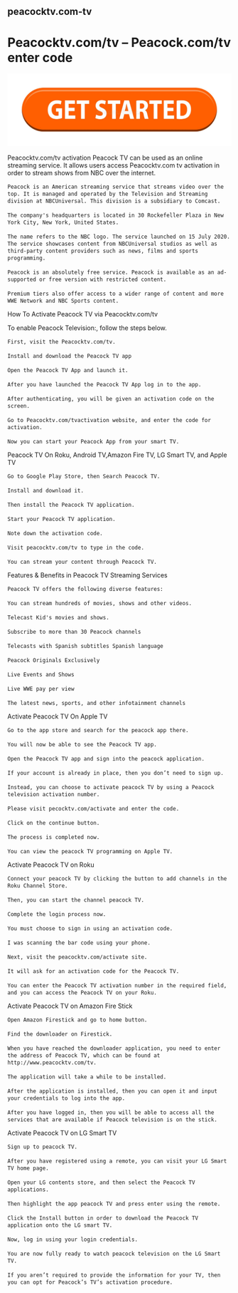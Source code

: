## peacocktv.com-tv
# Peacocktv.com/tv – Peacock.com/tv enter code
![123.hp.com/setup](get-started-199847725.jpg)

Peacocktv.com/tv activation Peacock TV can be used as an online streaming service. It allows users access Peacocktv.com tv activation in order to stream shows from NBC over the internet.

    Peacock is an American streaming service that streams video over the top. It is managed and operated by the Television and Streaming division at NBCUniversal. This division is a subsidiary to Comcast.

    The company's headquarters is located in 30 Rockefeller Plaza in New York City, New York, United States.

    The name refers to the NBC logo. The service launched on 15 July 2020. The service showcases content from NBCUniversal studios as well as third-party content providers such as news, films and sports programming.

    Peacock is an absolutely free service. Peacock is available as an ad-supported or free version with restricted content.

    Premium tiers also offer access to a wider range of content and more WWE Network and NBC Sports content.

How To Activate Peacock TV via Peacocktv.com/tv

To enable Peacock Television:, follow the steps below.

    First, visit the Peacocktv.com/tv.

    Install and download the Peacock TV app

    Open the Peacock TV App and launch it.

    After you have launched the Peacock TV App log in to the app.

    After authenticating, you will be given an activation code on the screen.

    Go to Peacocktv.com/tvactivation website, and enter the code for activation.

    Now you can start your Peacock App from your smart TV.

Peacock TV On Roku, Android TV,Amazon Fire TV, LG Smart TV, and Apple TV 

    Go to Google Play Store, then Search Peacock TV.

    Install and download it.

    Then install the Peacock TV application.

    Start your Peacock TV application.

    Note down the activation code.

    Visit peacocktv.com/tv to type in the code.

    You can stream your content through Peacock TV.

 Features & Benefits in Peacock TV Streaming Services

    Peacock TV offers the following diverse features:

    You can stream hundreds of movies, shows and other videos.

    Telecast Kid's movies and shows.

    Subscribe to more than 30 Peacock channels

    Telecasts with Spanish subtitles Spanish language

    Peacock Originals Exclusively

    Live Events and Shows

    Live WWE pay per view

    The latest news, sports, and other infotainment channels

Activate Peacock TV On Apple TV

    Go to the app store and search for the peacock app there.

    You will now be able to see the Peacock TV app.

    Open the Peacock TV app and sign into the peacock application.

    If your account is already in place, then you don’t need to sign up.

    Instead, you can choose to activate peacock TV by using a Peacock television activation number.

    Please visit pecocktv.com/activate and enter the code.

    Click on the continue button.

    The process is completed now.

    You can view the peacock TV programming on Apple TV.

Activate Peacock TV on Roku

    Connect your peacock TV by clicking the button to add channels in the Roku Channel Store.

    Then, you can start the channel peacock TV.

    Complete the login process now.

    You must choose to sign in using an activation code.

    I was scanning the bar code using your phone.

    Next, visit the peacocktv.com/activate site.

    It will ask for an activation code for the Peacock TV.

    You can enter the Peacock TV activation number in the required field, and you can access the Peacock TV on your Roku.

Activate Peacock TV on Amazon Fire Stick

    Open Amazon Firestick and go to home button.

    Find the downloader on Firestick.

    When you have reached the downloader application, you need to enter the address of Peacock TV, which can be found at http://www.peacocktv.com/tv.

    The application will take a while to be installed.

    After the application is installed, then you can open it and input your credentials to log into the app.

    After you have logged in, then you will be able to access all the services that are available if Peacock television is on the stick.

Activate Peacock TV on LG Smart TV

    Sign up to peacock TV.

    After you have registered using a remote, you can visit your LG Smart TV home page.

    Open your LG contents store, and then select the Peacock TV applications.

    Then highlight the app peacock TV and press enter using the remote.

    Click the Install button in order to download the Peacock TV application onto the LG smart TV.

    Now, log in using your login credentials.

    You are now fully ready to watch peacock television on the LG Smart TV.

    If you aren’t required to provide the information for your TV, then you can opt for Peacock’s TV’s activation procedure.
